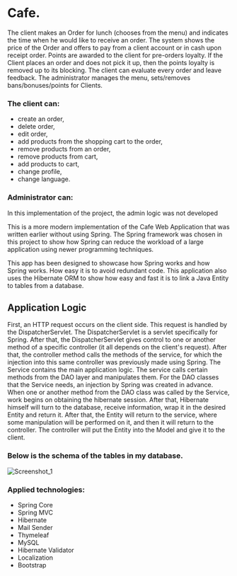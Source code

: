 # Cafe.
The client makes an Order for lunch (chooses from the menu) and indicates the time
when he would like to receive an order. The system shows the price of the Order and
offers to pay from a client account or in cash upon receipt
order. Points are awarded to the client for pre-orders
loyalty. If the Client places an order and does not pick it up, then the points
loyalty is removed up to its blocking. The client can evaluate
every order and leave feedback. The administrator manages the menu,
sets/removes bans/bonuses/points for Clients.

### The client can:
+ create an order,
+ delete order,
+ edit order,
+ add products from the shopping cart to the order,
+ remove products from an order,
+ remove products from cart,
+ add products to cart,
+ change profile,
+ change language.

### Administrator can:
In this implementation of the project, the admin logic was not developed


This is a more modern implementation of the Cafe Web Application that was written earlier without using Spring.
The Spring framework was chosen in this project to show how Spring can reduce the workload of a large application using newer programming techniques.

This app has been designed to showcase how Spring works and how Spring works. How easy it is to avoid redundant code. This application also uses the Hibernate ORM to show how easy and fast it is to link a Java Entity to tables from a database.

## Application Logic
First, an HTTP request occurs on the client side. This request is handled by the DispatcherServlet. The DispatcherServlet is a servlet specifically for Spring. After that, the DispatcherServlet gives control to one or another method of a specific controller (it all depends on the client's request). After that, the controller method calls the methods of the service, for which the injection into this same controller was previously made using Spring.
The Service contains the main application logic. The service calls certain methods from the DAO layer and manipulates them. For the DAO classes that the Service needs, an injection by Spring was created in advance.
When one or another method from the DAO class was called by the Service, work begins on obtaining the hibernate session. After that, Hibernate himself will turn to the database, receive information, wrap it in the desired Entity and return it.
After that, the Entity will return to the service, where some manipulation will be performed on it, and then it will return to the controller. The controller will put the Entity into the Model and give it to the client.


### Below is the schema of the tables in my database.

![Screenshot_1](https://user-images.githubusercontent.com/51529773/192093231-cef5f639-36f8-484d-8756-ee7cc594afd0.png)

### Applied technologies:
+ Spring Core
+ Spring MVC
+ Hibernate
+ Mail Sender
+ Thymeleaf
+ MySQL
+ Hibernate Validator
+ Localization
+ Bootstrap
